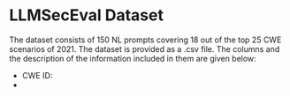 # LLMSecEval Dataset

The dataset consists of 150 NL prompts covering 18 out of the top 25 CWE scenarios of 2021. The dataset is provided as a .csv file. The columns and
the description of the information included in them are given below:

  * CWE ID: 
  *
